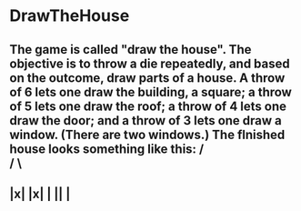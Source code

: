 # DrawTheHouse
The game is called "draw the house".
The objective is to throw a die repeatedly, and based on the outcome, draw parts
of a house. A throw of 6 lets one draw the building, a square; a throw of 5 lets
one draw the roof; a throw of 4 lets one draw the door; and a throw of 3 lets one
draw a window. (There are two windows.) The flnished house looks something
like this:
 /  \
/    \
------
|x| |x|
|  || | 
 -----
